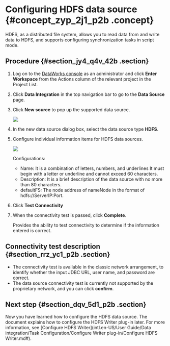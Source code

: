 # Configuring HDFS data source {#concept_zyp_2j1_p2b .concept}

HDFS, as a distributed file system, allows you to read data from and write data to HDFS, and supports configuring synchronization tasks in script mode.

## Procedure {#section_jy4_q4v_42b .section}

1.  Log on to the [DataWorks console](https://workbench.data.aliyun.com/console) as an administrator and click **Enter Workspace** from the Actions column of the relevant project in the Project List.
2.  Click **Data Integration** in the top navigation bar to go to the **Data Source** page.
3.  Click **New source** to pop up the supported data source.

    ![](http://static-aliyun-doc.oss-cn-hangzhou.aliyuncs.com/assets/img/16202/15476031197538_en-US.png)

4.  In the new data source dialog box, select the data source type **HDFS**.
5.  Configure individual information items for HDFS data sources.

    ![](http://static-aliyun-doc.oss-cn-hangzhou.aliyuncs.com/assets/img/16202/15476031197539_en-US.png)

    Configurations:

    -   Name: It is a combination of letters, numbers, and underlines It must begin with a letter or underline and cannot exceed 60 characters.
    -   Description: It is a brief description of the data source with no more than 80 characters.
    -   defaultFS: The node address of nameNode in the format of hdfs://ServerIP:Port.
6.  Click **Test Connectivity**
7.  When the connectivity test is passed, click **Complete**.

    Provides the ability to test connectivity to determine if the information entered is correct.


## Connectivity test description {#section_rrz_yc1_p2b .section}

-   The connectivity test is available in the classic network arrangement, to identify whether the input JDBC URL, user name, and password are correct.
-   The data source connectivity test is currently not supported by the proprietary network, and you can click **confirm**.

## Next step {#section_dqv_5d1_p2b .section}

Now you have learned how to configure the HDFS data source. The document explains how to configure the HDFS Writer plug-in later. For more information, see [Configure HDFS Writer](intl.en-US/User Guide/Data integration/Task Configuration/Configure Writer plug-in/Configure HDFS Writer.md#).

